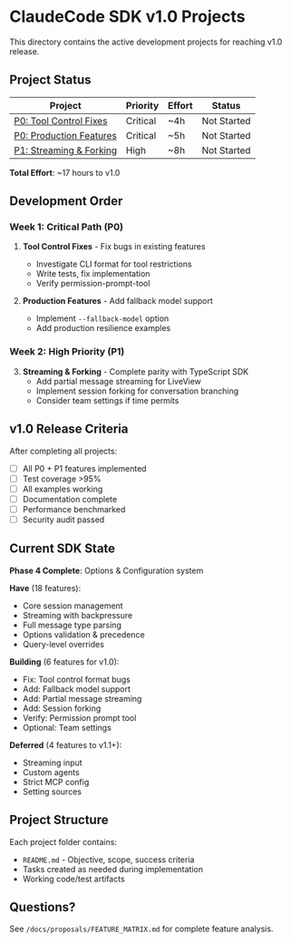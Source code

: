 # ClaudeCode SDK v1.0 Projects

This directory contains the active development projects for reaching v1.0 release.

## Project Status

| Project | Priority | Effort | Status |
|---------|----------|--------|--------|
| [P0: Tool Control Fixes](./p0-tool-control-fixes/) | Critical | ~4h | Not Started |
| [P0: Production Features](./p0-production-features/) | Critical | ~5h | Not Started |
| [P1: Streaming & Forking](./p1-streaming-and-forking/) | High | ~8h | Not Started |

**Total Effort**: ~17 hours to v1.0

## Development Order

### Week 1: Critical Path (P0)
1. **Tool Control Fixes** - Fix bugs in existing features
   - Investigate CLI format for tool restrictions
   - Write tests, fix implementation
   - Verify permission-prompt-tool

2. **Production Features** - Add fallback model support
   - Implement `--fallback-model` option
   - Add production resilience examples

### Week 2: High Priority (P1)
3. **Streaming & Forking** - Complete parity with TypeScript SDK
   - Add partial message streaming for LiveView
   - Implement session forking for conversation branching
   - Consider team settings if time permits

## v1.0 Release Criteria

After completing all projects:

- [ ] All P0 + P1 features implemented
- [ ] Test coverage >95%
- [ ] All examples working
- [ ] Documentation complete
- [ ] Performance benchmarked
- [ ] Security audit passed

## Current SDK State

**Phase 4 Complete**: Options & Configuration system

**Have** (18 features):
- Core session management
- Streaming with backpressure
- Full message type parsing
- Options validation & precedence
- Query-level overrides

**Building** (6 features for v1.0):
- Fix: Tool control format bugs
- Add: Fallback model support
- Add: Partial message streaming
- Add: Session forking
- Verify: Permission prompt tool
- Optional: Team settings

**Deferred** (4 features to v1.1+):
- Streaming input
- Custom agents
- Strict MCP config
- Setting sources

## Project Structure

Each project folder contains:
- `README.md` - Objective, scope, success criteria
- Tasks created as needed during implementation
- Working code/test artifacts

## Questions?

See `/docs/proposals/FEATURE_MATRIX.md` for complete feature analysis.
